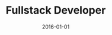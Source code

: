 ---
title: "Fullstack Developer"
company: "KVUC"
employment: "Contractor"
date: 2016-01-01
highlights: ['Developed kvuc.dk website based on Umbraco.']
skills: []
website: 'https://kvuc.dk'
---